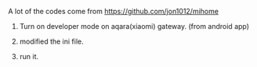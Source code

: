 A lot of the codes come from https://github.com/jon1012/mihome

1. Turn on developer mode on aqara(xiaomi) gateway. (from android app)

2. modified the ini file. 

3. run it.
